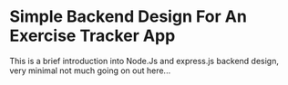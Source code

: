 # Simple Backend Design For An Exercise Tracker App
This is a brief introduction into Node.Js and express.js backend design, very minimal not much going on out here...